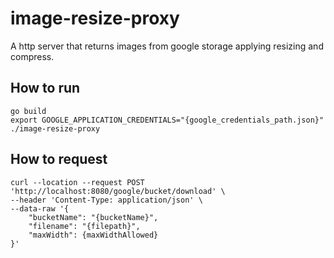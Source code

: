 # image-resize-proxy
A http server that returns images from google storage applying resizing and compress.


## How to run
```
go build
export GOOGLE_APPLICATION_CREDENTIALS="{google_credentials_path.json}"
./image-resize-proxy
```

## How to request
```
curl --location --request POST 'http://localhost:8080/google/bucket/download' \
--header 'Content-Type: application/json' \
--data-raw '{
    "bucketName": "{bucketName}",
    "filename": "{filepath}",
    "maxWidth": {maxWidthAllowed}
}'

```
